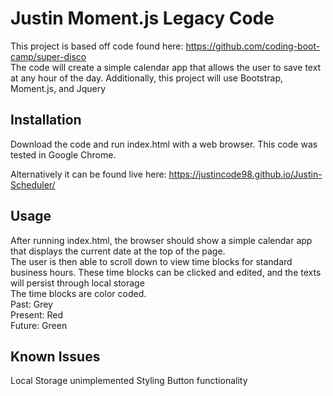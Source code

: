 # Justin Moment.js Legacy Code 
This project is based off code found here: https://github.com/coding-boot-camp/super-disco  
The code will create a simple calendar app that allows the user to save text at any hour of the day.
Additionally, this project will use Bootstrap, Moment.js, and Jquery


## Installation
Download the code and run index.html with a web browser. 
This code was tested in Google Chrome.  

Alternatively it can be found live here: https://justincode98.github.io/Justin-Scheduler/

## Usage
After running index.html, the browser should show a simple calendar app that displays the current date at the top of the page.  
The user is then able to scroll down to view time blocks for standard business hours. These time blocks can be clicked and edited, and the texts will persist through local storage  
The time blocks are color coded.  
Past: Grey  
Present: Red  
Future: Green  

## Known Issues
Local Storage unimplemented
Styling
Button functionality